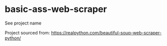 # basic-ass-web-scraper
See project name

Project sourced from: https://realpython.com/beautiful-soup-web-scraper-python/
